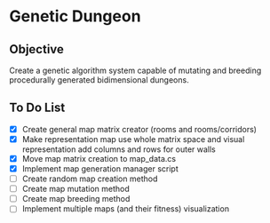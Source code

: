 # Genetic Dungeon

## Objective

Create a genetic algorithm system capable of mutating and breeding procedurally generated bidimensional dungeons.

## To Do List

- [x] Create general map matrix creator (rooms and rooms/corridors)
- [x] Make representation map use whole matrix space and visual representation add columns and rows for outer walls
- [x] Move map matrix creation to map_data.cs
- [x] Implement map generation manager script
- [ ] Create random map creation method
- [ ] Create map mutation method
- [ ] Create map breeding method
- [ ] Implement multiple maps (and their fitness) visualization
